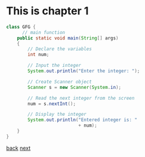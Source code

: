 # This is chapter 1

```java
class GFG {
      // main function
    public static void main(String[] args)
    {
        // Declare the variables
        int num;

        // Input the integer
        System.out.println("Enter the integer: ");

        // Create Scanner object
        Scanner s = new Scanner(System.in);

        // Read the next integer from the screen
        num = s.nextInt();

        // Display the integer
        System.out.println("Entered integer is: "
                           + num);
    }
}
```

[back](index.md)
[next](chapter1/section1/chr/file.md)
